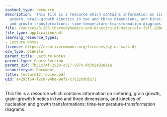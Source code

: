 ```yaml
---
content_type: resource
description: 'This file is a resource which contains information on sintering, grain
  growth, grain-growth kinetics in two and three dimensions, and kinetics of nucleation
  and growth transformations: time-temperature-transformation diagrams.'
file: /courses/3-205-thermodynamics-and-kinetics-of-materials-fall-2006/a4293f54f2c894be9ef1c7c226d0b271_lecture12_review.pdf
file_type: application/pdf
learning_resource_types:
- Lecture Notes
license: https://creativecommons.org/licenses/by-nc-sa/4.0/
ocw_type: OCWFile
parent_title: Lecture Notes
parent_type: CourseSection
parent_uid: 7b31c34f-2920-c017-597c-dd302a82811a
resourcetype: Document
title: lecture12_review.pdf
uid: a4293f54-f2c8-94be-9ef1-c7c226d0b271
---
```

This file is a resource which contains information on sintering, grain growth, grain-growth kinetics in two and three dimensions, and kinetics of nucleation and growth transformations: time-temperature-transformation diagrams.
